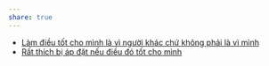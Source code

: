 ```yaml
---
share: true
---
```

- [Làm điều tốt cho mình là vì người khác chứ không phải là vì mình](../../Quan%20%C4%91i%E1%BB%83m,%20th%C3%A1i%20%C4%91%E1%BB%99,%20nguy%C3%AAn%20t%E1%BA%AFc%20s%E1%BB%91ng,%20%C4%91i%E1%BB%81u%20m%C3%ACnh%20th%E1%BA%A5y%20ho%E1%BA%B7c%20c%E1%BA%A3m%20nh%E1%BA%ADn/L%C3%A0m%20%C4%91i%E1%BB%81u%20t%E1%BB%91t%20cho%20m%C3%ACnh%20l%C3%A0%20v%C3%AC%20ng%C6%B0%E1%BB%9Di%20kh%C3%A1c%20ch%E1%BB%A9%20kh%C3%B4ng%20ph%E1%BA%A3i%20l%C3%A0%20v%C3%AC%20m%C3%ACnh.md)
- [Rất thích bị áp đặt nếu điều đó tốt cho mình](../../Quan%20%C4%91i%E1%BB%83m,%20th%C3%A1i%20%C4%91%E1%BB%99,%20nguy%C3%AAn%20t%E1%BA%AFc%20s%E1%BB%91ng,%20%C4%91i%E1%BB%81u%20m%C3%ACnh%20th%E1%BA%A5y%20ho%E1%BA%B7c%20c%E1%BA%A3m%20nh%E1%BA%ADn/R%E1%BA%A5t%20th%C3%ADch%20b%E1%BB%8B%20%C3%A1p%20%C4%91%E1%BA%B7t%20n%E1%BA%BFu%20%C4%91i%E1%BB%81u%20%C4%91%C3%B3%20t%E1%BB%91t%20cho%20m%C3%ACnh.md)

